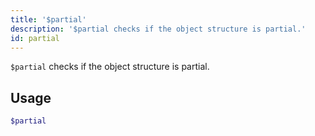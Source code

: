 ```yaml
---
title: '$partial'
description: '$partial checks if the object structure is partial.'
id: partial
---
```


`$partial` checks if the object structure is partial.

## Usage

```php
$partial
```